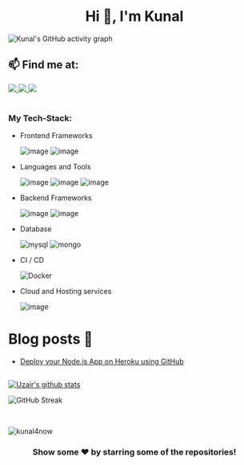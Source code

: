<h1 align="center">Hi 👋, I'm Kunal</h1>

![Kunal's GitHub activity graph](https://activity-graph.herokuapp.com/graph?username=kunal4now&theme=react-dark&hide_border=true&area=true)

## 📫 Find me at:

<table>
  <tr>
    <a href="https://www.linkedin.com/in/kunal-rohitas-a96205a9/">
    <img src="https://img.shields.io/badge/linkedin-%230077B5.svg?&style=for-the-badge&logo=linkedin&logoColor=white" />
    <a href="https://medium.com/@kunal.rohitas29">
    <img src="https://img.shields.io/badge/Medium-12100E?style=for-the-badge&logo=medium&logoColor=white" />
</a>
<a href="mailto:kunal.rohitas29@gmail.com"><img src="https://img.shields.io/badge/Gmail-D14836?style=for-the-badge&logo=gmail&logoColor=white"></a></td>
</table>


### My Tech-Stack:

* Frontend Frameworks

  ![image](https://img.shields.io/badge/React-20232A?style=for-the-badge&logo=react&logoColor=61DAFB)
  ![image](https://img.shields.io/badge/Flutter-02569B?style=for-the-badge&logo=flutter&logoColor=white)

* Languages and Tools

  ![image](https://img.shields.io/badge/C%2B%2B-00599C?style=for-the-badge&logo=c%2B%2B&logoColor=white)
  ![image](https://img.shields.io/badge/Python-14354C?style=for-the-badge&logo=python&logoColor=white)
  ![image](https://img.shields.io/badge/JavaScript-F7DF1E?style=for-the-badge&logo=javascript&logoColor=black)

* Backend Frameworks

  ![image](https://img.shields.io/badge/Node.js-339933?style=for-the-badge&logo=nodedotjs&logoColor=white)
  ![image](https://img.shields.io/badge/Express.js-000000?style=for-the-badge&logo=express&logoColor=white)

* Database

  ![mysql](https://img.shields.io/badge/MySQL-00000F?style=for-the-badge&logo=mysql&logoColor=white)
  ![mongo](https://img.shields.io/badge/MongoDB-4EA94B?style=for-the-badge&logo=mongodb&logoColor=white)

* CI / CD

  ![Docker](https://img.shields.io/badge/docker-%230db7ed.svg?style=for-the-badge&logo=docker&logoColor=white)

* Cloud and Hosting services

  ![image](https://img.shields.io/badge/Heroku-430098?style=for-the-badge&logo=heroku&logoColor=white)

# Blog posts 📝
<!-- BLOG-POST-LIST:START -->
- [Deploy your Node.js App on Heroku using GitHub](https://blog.devgenius.io/deploy-your-node-js-app-on-heroku-using-github-f7487d002e15?source=rss-fb14fb1c9c04------2)
<!-- BLOG-POST-LIST:END -->
##
<a href="https://github.com/kunal4now">
 <img align="center" src="https://github-readme-stats.vercel.app/api?username=kunal4now&show_icons=true&theme=dark&line_height=27&title_color=2EDDD5&bg_color=000000&hide_border=1" alt="Uzair's github stats"/>
</a>

<br>

![GitHub Streak](https://github-readme-streak-stats.herokuapp.com?user=kunal4now&theme=great-gatsby&hide_border=true&sideNums=2EDDD5&background=000000&ring=1CC6DD&border=DD2727&currStreakNum=2ACBDD)

<br>

<p><img align="center" src="https://github-readme-stats.vercel.app/api/top-langs?username=kunal4now&show_icons=true&locale=en&layout=compact&bg_color=000000&hide_border=1&title_color=2EDDD5" alt="kunal4now" /></p>

<div align="center">
  
### Show some ❤️ by starring some of the repositories!

</div>
